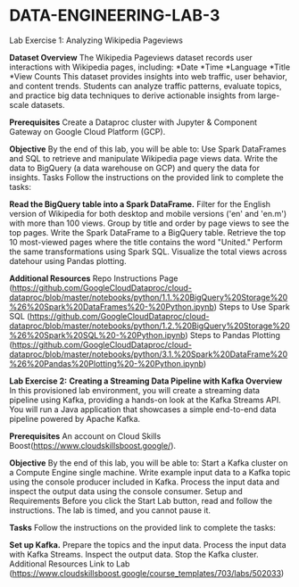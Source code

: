 # DATA-ENGINEERING-LAB-3

Lab Exercise 1: Analyzing Wikipedia Pageviews

**Dataset Overview**
The Wikipedia Pageviews dataset records user interactions with Wikipedia pages, including:
*Date
*Time
*Language
*Title
*View Counts
This dataset provides insights into web traffic, user behavior, and content trends. Students can analyze traffic patterns, evaluate topics, and practice big data techniques to derive actionable insights from large-scale datasets.

**Prerequisites**
Create a Dataproc cluster with Jupyter & Component Gateway on Google Cloud Platform (GCP).

**Objective**
By the end of this lab, you will be able to:
Use Spark DataFrames and SQL to retrieve and manipulate Wikipedia page views data.
Write the data to BigQuery (a data warehouse on GCP) and query the data for insights.
Tasks
Follow the instructions on the provided link to complete the tasks:

**Read the BigQuery table into a Spark DataFrame.**
Filter for the English version of Wikipedia for both desktop and mobile versions ('en' and 'en.m') with more than 100 views.
Group by title and order by page views to see the top pages.
Write the Spark DataFrame to a BigQuery table.
Retrieve the top 10 most-viewed pages where the title contains the word "United."
Perform the same transformations using Spark SQL.
Visualize the total views across datehour using Pandas plotting.

**Additional Resources**
Repo Instructions Page (https://github.com/GoogleCloudDataproc/cloud-dataproc/blob/master/notebooks/python/1.1.%20BigQuery%20Storage%20%26%20Spark%20DataFrames%20-%20Python.ipynb)
Steps to Use Spark SQL (https://github.com/GoogleCloudDataproc/cloud-dataproc/blob/master/notebooks/python/1.2.%20BigQuery%20Storage%20%26%20Spark%20SQL%20-%20Python.ipynb)
Steps to Pandas Plotting (https://github.com/GoogleCloudDataproc/cloud-dataproc/blob/master/notebooks/python/3.1.%20Spark%20DataFrame%20%26%20Pandas%20Plotting%20-%20Python.ipynb)

****Lab Exercise 2:****
**Creating a Streaming Data Pipeline with Kafka
Overview**
In this provisioned lab environment, you will create a streaming data pipeline using Kafka, providing a hands-on look at the Kafka Streams API. You will run a Java application that showcases a simple end-to-end data pipeline powered by Apache Kafka.

**Prerequisites**
An account on Cloud Skills Boost(https://www.cloudskillsboost.google/).

**Objective**
By the end of this lab, you will be able to:
Start a Kafka cluster on a Compute Engine single machine.
Write example input data to a Kafka topic using the console producer included in Kafka.
Process the input data and inspect the output data using the console consumer.
Setup and Requirements
Before you click the Start Lab button, read and follow the instructions. The lab is timed, and you cannot pause it.

**Tasks**
Follow the instructions on the provided link to complete the tasks:

**Set up Kafka.**
Prepare the topics and the input data.
Process the input data with Kafka Streams.
Inspect the output data.
Stop the Kafka cluster.
Additional Resources
Link to Lab (https://www.cloudskillsboost.google/course_templates/703/labs/502033)
